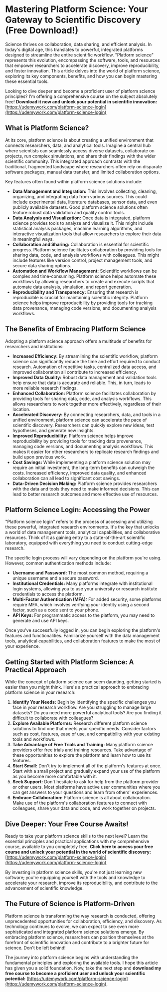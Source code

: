 # Mastering Platform Science: Your Gateway to Scientific Discovery (Free Download!)

Science thrives on collaboration, data sharing, and efficient analysis. In today's digital age, this translates to powerful, integrated platforms designed to streamline the entire scientific workflow. "Platform science" represents this evolution, encompassing the software, tools, and resources that empower researchers to accelerate discovery, improve reproducibility, and foster innovation. This article delves into the world of platform science, exploring its key components, benefits, and how you can begin mastering these essential tools.

Looking to dive deeper and become a proficient user of platform science principles? I'm offering a comprehensive course on the subject absolutely free! **Download it now and unlock your potential in scientific innovation:** [https://udemywork.com/platform-science-login](https://udemywork.com/platform-science-login)

## What is Platform Science?

At its core, platform science is about creating a unified environment that connects researchers, data, and analytical tools. Imagine a central hub where scientists can seamlessly access diverse datasets, collaborate on projects, run complex simulations, and share their findings with the wider scientific community. This integrated approach contrasts with the traditional, fragmented landscape where researchers often rely on disparate software packages, manual data transfer, and limited collaboration options.

Key features often found within platform science solutions include:

*   **Data Management and Integration:** This involves collecting, cleaning, organizing, and integrating data from various sources. This could include experimental data, literature databases, sensor data, and even publicly available datasets. Good platform science solutions often feature robust data validation and quality control tools.
*   **Data Analysis and Visualization:** Once data is integrated, platform science provides tools to analyze and visualize it. This might include statistical analysis packages, machine learning algorithms, and interactive visualization tools that allow researchers to explore their data in meaningful ways.
*   **Collaboration and Sharing:** Collaboration is essential for scientific progress. Platform science facilitates collaboration by providing tools for sharing data, code, and analysis workflows with colleagues. This might include features like version control, project management tools, and secure data sharing options.
*   **Automation and Workflow Management:** Scientific workflows can be complex and time-consuming. Platform science helps automate these workflows by allowing researchers to create and execute scripts that automate data analysis, simulation, and report generation.
*   **Reproducibility and Transparency:** Ensuring that research is reproducible is crucial for maintaining scientific integrity. Platform science helps improve reproducibility by providing tools for tracking data provenance, managing code versions, and documenting analysis workflows.

## The Benefits of Embracing Platform Science

Adopting a platform science approach offers a multitude of benefits for researchers and institutions:

*   **Increased Efficiency:** By streamlining the scientific workflow, platform science can significantly reduce the time and effort required to conduct research. Automation of repetitive tasks, centralized data access, and improved collaboration all contribute to increased efficiency.
*   **Improved Data Quality:** Robust data management and validation tools help ensure that data is accurate and reliable. This, in turn, leads to more reliable research findings.
*   **Enhanced Collaboration:** Platform science facilitates collaboration by providing tools for sharing data, code, and analysis workflows. This allows researchers to work together more effectively, regardless of their location.
*   **Accelerated Discovery:** By connecting researchers, data, and tools in a unified environment, platform science can accelerate the pace of scientific discovery. Researchers can quickly explore new ideas, test hypotheses, and generate new insights.
*   **Improved Reproducibility:** Platform science helps improve reproducibility by providing tools for tracking data provenance, managing code versions, and documenting analysis workflows. This makes it easier for other researchers to replicate research findings and build upon previous work.
*   **Cost Savings:** While implementing a platform science solution may require an initial investment, the long-term benefits can outweigh the costs. Increased efficiency, improved data quality, and enhanced collaboration can all lead to significant cost savings.
*   **Data-Driven Decision Making:** Platform science provides researchers with the data and tools they need to make informed decisions. This can lead to better research outcomes and more effective use of resources.

## Platform Science Login: Accessing the Power

"Platform science login" refers to the process of accessing and utilizing these powerful, integrated research environments. It's the key that unlocks a world of data management tools, analytical capabilities, and collaborative resources. Think of it as gaining entry to a state-of-the-art scientific laboratory, equipped with everything you need to conduct cutting-edge research.

The specific login process will vary depending on the platform you're using. However, common authentication methods include:

*   **Username and Password:** The most common method, requiring a unique username and a secure password.
*   **Institutional Credentials:** Many platforms integrate with institutional login systems, allowing you to use your university or research institute credentials to access the platform.
*   **Multi-Factor Authentication (MFA):** For added security, some platforms require MFA, which involves verifying your identity using a second factor, such as a code sent to your phone.
*   **API Keys:** For programmatic access to the platform, you may need to generate and use API keys.

Once you've successfully logged in, you can begin exploring the platform's features and functionalities. Familiarize yourself with the data management tools, analytical capabilities, and collaboration features to make the most of your experience.

## Getting Started with Platform Science: A Practical Approach

While the concept of platform science can seem daunting, getting started is easier than you might think. Here's a practical approach to embracing platform science in your research:

1.  **Identify Your Needs:** Begin by identifying the specific challenges you face in your research workflow. Are you struggling to manage large datasets? Do you need more powerful analytical tools? Are you finding it difficult to collaborate with colleagues?
2.  **Explore Available Platforms:** Research different platform science solutions to find one that meets your specific needs. Consider factors such as cost, features, ease of use, and compatibility with your existing tools and workflows.
3.  **Take Advantage of Free Trials and Training:** Many platform science providers offer free trials and training resources. Take advantage of these opportunities to explore the platform and learn how to use its features.
4.  **Start Small:** Don't try to implement all of the platform's features at once. Start with a small project and gradually expand your use of the platform as you become more comfortable with it.
5.  **Seek Support:** Don't hesitate to ask for help from the platform provider or other users. Most platforms have active user communities where you can get answers to your questions and learn from others' experiences.
6.  **Embrace Collaboration:** Platform science is all about collaboration. Make use of the platform's collaboration features to connect with colleagues, share your data and code, and work together on projects.

## Dive Deeper: Your Free Course Awaits!

Ready to take your platform science skills to the next level? Learn the essential principles and practical applications with my comprehensive course, available to you completely free. **Click here to access your free course and unlock your potential in the world of scientific discovery:** [https://udemywork.com/platform-science-login](https://udemywork.com/platform-science-login)

By investing in platform science skills, you're not just learning new software; you're equipping yourself with the tools and knowledge to accelerate your research, improve its reproducibility, and contribute to the advancement of scientific knowledge.

## The Future of Science is Platform-Driven

Platform science is transforming the way research is conducted, offering unprecedented opportunities for collaboration, efficiency, and discovery. As technology continues to evolve, we can expect to see even more sophisticated and integrated platform science solutions emerge. By embracing platform science, researchers can position themselves at the forefront of scientific innovation and contribute to a brighter future for science. Don't be left behind!

The journey into platform science begins with understanding the fundamental principles and exploring the available tools. I hope this article has given you a solid foundation. Now, take the next step and **download my free course to become a proficient user and unlock your scientific potential:** [https://udemywork.com/platform-science-login](https://udemywork.com/platform-science-login).
